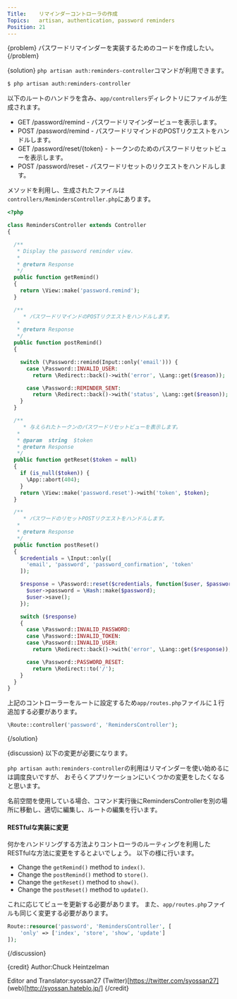 ```yaml
---
Title:    リマインダーコントローラの作成
Topics:   artisan, authentication, password reminders
Position: 21
---
```


{problem}
パスワードリマインダーを実装するためのコードを作成したい。
{/problem}

{solution}
`php artisan auth:reminders-controller`コマンドが利用できます。

```bash
$ php artisan auth:reminders-controller
```

以下のルートのハンドラを含み、`app/controllers`ディレクトリにファイルが生成されます。

* GET /password/remind - パスワードリマインダービューを表示します。
* POST /password/remind - パスワードリマインドのPOSTリクエストをハンドルします。
* GET /password/reset/{token} - トークンのためのパスワードリセットビューを表示します。
* POST /password/reset - パスワードリセットのリクエストをハンドルします。

メソッドを利用し、生成されたファイルは`controllers/RemindersController.php`にあります。

```php
<?php

class RemindersController extends Controller
{

  /**
   * Display the password reminder view.
   *
   * @return Response
   */
  public function getRemind()
  {
    return \View::make('password.remind');
  }

  /**
	 * パスワードリマインドのPOSTリクエストをハンドルします。
   *
   * @return Response
   */
  public function postRemind()
  {

    switch (\Password::remind(Input::only('email'))) {
      case \Password::INVALID_USER:
        return \Redirect::back()->with('error', \Lang::get($reason));

      case \Password::REMINDER_SENT:
        return \Redirect::back()->with('status', \Lang::get($reason));
    }
  }

  /**
	 * 与えられたトークンのパスワードリセットビューを表示します。
   *
   * @param  string  $token
   * @return Response
   */
  public function getReset($token = null)
  {
    if (is_null($token)) {
      \App::abort(404);
    }
    return \View::make('password.reset')->with('token', $token);
  }

  /**
	 * パスワードのリセットPOSTリクエストをハンドルします。
   *
   * @return Response
   */
  public function postReset()
  {
    $credentials = \Input::only([
      'email', 'password', 'password_confirmation', 'token'
    ]);

    $response = \Password::reset($credentials, function($user, $password) {
      $user->password = \Hash::make($password);
      $user->save();
    });

    switch ($response)
    {
      case \Password::INVALID_PASSWORD:
      case \Password::INVALID_TOKEN:
      case \Password::INVALID_USER:
        return \Redirect::back()->with('error', \Lang::get($response));

      case \Password::PASSWORD_RESET:
        return \Redirect::to('/');
    }
  }
}
```

上記のコントローラーをルートに設定するため`app/routes.php`ファイルに１行追加する必要があります。

```php
\Route::controller('password', 'RemindersController');
```
{/solution}

{discussion}
以下の変更が必要になります。

`php artisan auth:reminders-controller`の利用はリマインダーを使い始めるには調度良いですが、
おそらくアプリケーションにいくつかの変更をしたくなると思います。

名前空間を使用している場合、コマンド実行後にRemindersControllerを別の場所に移動し、適切に編集し、ルートの編集を行います。

#### RESTfulな実装に変更

何かをハンドリングする方法よりコントローラのルーティングを利用したRESTfulな方法に変更をするとよいでしょう。
以下の様に行います。

* Change the `getRemind()` method to `index()`.
* Change the `postRemind()` method to `store()`.
* Change the `getReset()` method to `show()`.
* Change the `postReset()` method to `update()`.

これに応じてビューを更新する必要があります。
また、`app/routes.php`ファイルも同じく変更する必要があります。

```php
Route::resource('password', 'RemindersController', [
    'only' => ['index', 'store', 'show', 'update']
]);
```
{/discussion}

{credit}
Author:Chuck Heintzelman

Editor and Translator:syossan27
(Twitter)[https://twitter.com/syossan27]
(web)[http://syossan.hateblo.jp/]
{/credit}
